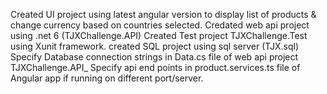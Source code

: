 Created UI project using latest angular version to display list of products & change currency based on countries selected.
Credated web api project using .net 6 (TJXChallenge.API)
Created Test project TJXChallenge.Test using Xunit framework.
created SQL project using sql server (TJX.sql)
Specify Database connection strings in Data.cs file of web api project TJXChallenge.API_
Specify api end points in product.services.ts file of Angular app if running on different port/server.
